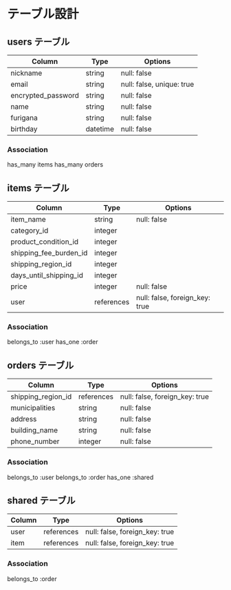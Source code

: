 # テーブル設計

## users テーブル

| Column              | Type       | Options                        |
| ------------------- | ---------- | ------------------------------ |
| nickname            | string     | null: false                    |
| email               | string     | null: false, unique: true      |
| encrypted_password  | string     | null: false                    |
| name                | string     | null: false                    |
| furigana            | string     | null: false                    |
| birthday            | datetime   | null: false                    |

### Association
 has_many items
 has_many orders

## items テーブル

| Column                 | Type       | Options                        |
| ---------------------- | ---------- | ------------------------------ |
| item_name              | string     | null: false                    |
| category_id            | integer    |                                |
| product_condition_id   | integer    |                                |
| shipping_fee_burden_id | integer    |                                |
| shipping_region_id     | integer    |                                |
| days_until_shipping_id | integer    |                                |
| price                  | integer    | null: false                    |
| user                   | references | null: false, foreign_key: true |

### Association
 belongs_to :user
 has_one :order

## orders テーブル

| Column              | Type       | Options                        |
| ------------------- | ---------- | ------------------------------ |
| shipping_region_id  | references | null: false, foreign_key: true |
| municipalities      | string     | null: false                    |
| address             | string     | null: false                    |
| building_name       | string     | null: false                    |
| phone_number        | integer    | null: false                    |

### Association
 belongs_to :user
 belongs_to :order
 has_one :shared

 ## shared テーブル

| Column              | Type       | Options                        |
| ------------------- | ---------- | ------------------------------ |
| user                | references | null: false, foreign_key: true |
| item                | references | null: false, foreign_key: true |

### Association
belongs_to :order
